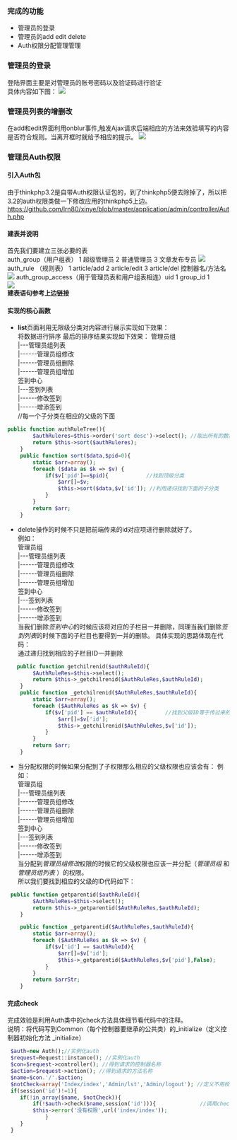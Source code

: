 ### 完成的功能
- 管理员的登录
- 管理员的add edit delete
- Auth权限分配管理管理
### 管理员的登录
登陆界面主要是对管理员的账号密码以及验证码进行验证  
具体内容如下图：
![](http://xy.liruoning.cn/images/xinye-1.png)

### 管理员列表的增删改  
在add和edit界面利用onblur事件,触发Ajax请求后端相应的方法来效验填写的内容是否符合规则。当离开框时就给予相应的提示。
![](http://xy.liruoning.cn/images/xinye-2.png)
### 管理员Auth权限
#### 引入Auth包  
由于thinkphp3.2是自带Auth权限认证包的，到了thinkphp5便去除掉了，所以把3.2的auth权限类做一下修改应用的thinkphp5上边。https://github.com/lrn80/xinye/blob/master/application/admin/controller/Auth.php  
#### 建表并说明  
首先我们要建立三张必要的表  
auth_group（用户组表） 1 超级管理员 2 普通管理员 3 文章发布专员 
![](http://xy.lrnjy.club/images/7-thinkphp5-auth1-1.png)
auth_rule （规则表）   1 article/add 2 article/edit 3 article/del 控制器名/方法名
![](http://xy.lrnjy.club/images/7-thinkphp5-auth2-2.png)
auth_group_access（用于管理员表和用户组表相连）uid 1 group_id 1  
![](http://xy.lrnjy.club/images/7-thinkphp5-auth2-3.png)  
**建表语句参考上边链接**
#### 实现的核心函数  
- **list**页面利用无限级分类对内容进行展示实现如下效果：  
将数据进行排序 最后的排序结果实现如下效果：
管理员组  
|---管理员组列表  
|------管理员组修改  
|------管理员组删除  
|------管理员组增加  
签到中心  
|---签到列表  
|------修改签到  
|------增添签到  
//每一个子分类在相应的父级的下面  

```php
public function authRuleTree(){
        $authRuleres=$this->order('sort desc')->select(); //取出所有的数据并按照sort进行排序
        return $this->sort($authRuleres);
    }
    public function sort($data,$pid=0){
        static $arr=array();
        foreach ($data as $k => $v) {
            if($v['pid']==$pid){            //找到顶级分类
                $arr[]=$v;
                $this->sort($data,$v['id']); //利用递归找到下面的子分类
            }
        }
        return $arr;
    }
```

- delete操作的时候不只是把前端传来的id对应项进行删除就好了。    
例如：      
管理员组    
|---管理员组列表  
|------管理员组修改  
|------管理员组删除  
|------管理员组增加  
签到中心  
|---签到列表  
|------修改签到  
|------增添签到  
当我们删除*签到中心*的时候应该将对应的子栏目一并删除，同理当我们删除*签到列表*的时候下面的子栏目也要得到一并的删除。
具体实现的思路体现在代码：  
通过递归找到相应的子栏目ID一并删除  

```php
   public function getchilrenid($authRuleId){
        $AuthRuleRes=$this->select();
        return $this->_getchilrenid($AuthRuleRes,$authRuleId);
    }
    public function _getchilrenid($AuthRuleRes,$authRuleId){
        static $arr=array();
        foreach ($AuthRuleRes as $k => $v) {
            if($v['pid'] == $authRuleId){         //找到父级ID等于传过来的ID的数据可以找到相应的子项
                $arr[]=$v['id'];
                $this->_getchilrenid($AuthRuleRes,$v['id']);
            }
        }
        return $arr;
    }
```

- 当分配权限的时候如果分配到了子权限那么相应的父级权限也应该会有：
例如：  
管理员组  
|---管理员组列表  
|------管理员组修改  
|------管理员组删除  
|------管理员组增加  
签到中心  
|---签到列表  
|------修改签到  
|------增添签到  
当分配到*管理员组修改*权限的时候它的父级权限也应该一并分配（*管理员组* 和*管理员组列表* ）的权限。  
所以我们要找到相应的父级的ID代码如下：  

```php
 public function getparentid($authRuleId){
        $AuthRuleRes=$this->select();
        return $this->_getparentid($AuthRuleRes,$authRuleId);
    }

    public function _getparentid($AuthRuleRes,$authRuleId){
        static $arr=array();      
        foreach ($AuthRuleRes as $k => $v) {
            if($v['id'] == $authRuleId){
                $arr[]=$v['id'];
                $this->_getparentid($AuthRuleRes,$v['pid'],False);
            }
        }     
        return $arrStr;
    }
```

#### 完成check  
完成效验是利用Auth类中的check方法具体细节看代码中的注释。  
说明：将代码写到Common（每个控制器要继承的公共类）的_initialize（定义控制器初始化方法 _initialize）  

```php
 $auth=new Auth();//实例化auth
 $request=Request::instance(); //实例化auth
 $con=$request->controller(); //得到请求的控制器名称
 $action=$request->action(); //得到请求的方法名称
 $name=$con.'/'.$action;
 $notCheck=array('Index/index','Admin/lst','Admin/logout'); //定义不用校验的控制器方法
 if(session('id')!=1){
    if(!in_array($name, $notCheck)){
        if(!$auth->check($name,session('id'))){              //调用check方法进行校验
        $this->error('没有权限',url('index/index')); 
            }
    }   
 }
```
